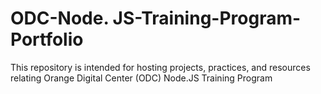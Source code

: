 # ODC-Node. JS-Training-Program-Portfolio
This repository is intended for hosting projects, practices, and resources relating Orange Digital Center (ODC) Node.JS Training Program
